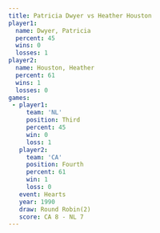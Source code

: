 ```yaml
---
title: Patricia Dwyer vs Heather Houston
player1:                
  name: Dwyer, Patricia 
  percent: 45           
  wins: 0               
  losses: 1             
player2:                
  name: Houston, Heather
  percent: 61           
  wins: 1               
  losses: 0             
games:
 - player1:         
     team: 'NL'     
     position: Third
     percent: 45    
     win: 0         
     loss: 1        
   player2:          
     team: 'CA'      
     position: Fourth
     percent: 61     
     win: 1          
     loss: 0         
   event: Hearts       
   year: 1990          
   draw: Round Robin(2)
   score: CA 8 - NL 7  
---
```

